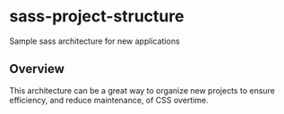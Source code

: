 # sass-project-structure
Sample sass architecture for new applications

## Overview
This architecture can be a great way to organize new projects to ensure efficiency, and reduce maintenance, of CSS overtime. 
